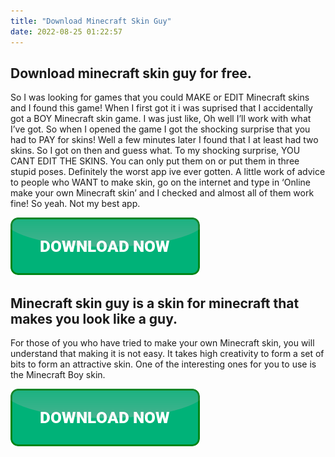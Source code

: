 ```yaml
---
title: "Download Minecraft Skin Guy"
date: 2022-08-25 01:22:57
---
```


## Download minecraft skin guy for free.

So I was looking for games that you could MAKE or EDIT Minecraft skins and I found this game! When I first got it i was suprised that I accidentally got a BOY Minecraft skin game. I was just like, Oh well I’ll work with what I’ve got. So when I opened the game I got the shocking surprise that you had to PAY for skins! Well a few minutes later I found that I at least had two skins. So I got on then and guess what. To my shocking surprise, YOU CANT EDIT THE SKINS. You can only put them on or put them in three stupid poses. Definitely the worst app ive ever gotten. A little work of advice to people who WANT to make skin, go on the internet and type in ‘Online make your own Minecraft skin’ and I checked and almost all of them work fine! So yeah. Not my best app.

[![button](https://github.com/minecraftbay/minecraftbay.github.io/blob/main/dlbutton.png?raw=true)](https://minecraftsync.com/download-minecraft-skin)



## Minecraft skin guy is a skin for minecraft that makes you look like a guy.

For those of you who have tried to make your own Minecraft skin, you will understand that making it is not easy. It takes high creativity to form a set of bits to form an attractive skin. One of the interesting ones for you to use is the Minecraft Boy skin.


[![button](https://github.com/minecraftbay/minecraftbay.github.io/blob/main/dlbutton.png?raw=true)](https://minecraftsync.com/download-minecraft-skin)
